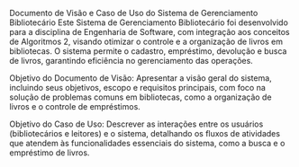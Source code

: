 Documento de Visão e Caso de Uso do Sistema de Gerenciamento Bibliotecário
Este Sistema de Gerenciamento Bibliotecário foi desenvolvido para a disciplina de Engenharia de Software, com integração aos conceitos de Algoritmos 2, visando otimizar o controle e a organização de livros em bibliotecas. O sistema permite o cadastro, empréstimo, devolução e busca de livros, garantindo eficiência no gerenciamento das operações.

Objetivo do Documento de Visão:
Apresentar a visão geral do sistema, incluindo seus objetivos, escopo e requisitos principais, com foco na solução de problemas comuns em bibliotecas, como a organização de livros e o controle de empréstimos.

Objetivo do Caso de Uso:
Descrever as interações entre os usuários (bibliotecários e leitores) e o sistema, detalhando os fluxos de atividades que atendem às funcionalidades essenciais do sistema, como a busca e o empréstimo de livros.
